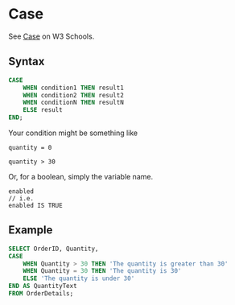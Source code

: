 # Case

See [Case](https://www.w3schools.com/sql/sql_case.asp) on W3 Schools.


## Syntax

```sql
CASE
    WHEN condition1 THEN result1
    WHEN condition2 THEN result2
    WHEN conditionN THEN resultN
    ELSE result
END; 
```

Your condition might be something like

```
quantity = 0
```
```
quantity > 30
```

Or, for a boolean, simply the variable name.

```
enabled
// i.e.
enabled IS TRUE
```


## Example

```sql
SELECT OrderID, Quantity,
CASE
    WHEN Quantity > 30 THEN 'The quantity is greater than 30'
    WHEN Quantity = 30 THEN 'The quantity is 30'
    ELSE 'The quantity is under 30'
END AS QuantityText
FROM OrderDetails; 
```
